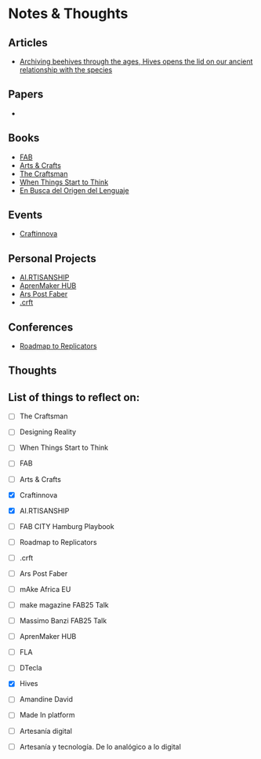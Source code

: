 # Notes & Thoughts


## Articles

- [Archiving beehives through the ages, Hives opens the lid on our ancient relationship with the species](./Articles/Hives.md)

## Papers

- 

## Books

- [FAB](./Books/FAB.md)
- [Arts & Crafts](./Books/Arts&Crafts.md)
- [The Craftsman](./Books/The_Craftsman.md)
- [When Things Start to Think](./Books/When_Things_Start_to_Think.md)
- [En Busca del Origen del Lenguaje](./Books/En_Busca_del_Origen_del_Lenguaje.md)

## Events

- [Craftinnova](./Workshops/Craftinnova.md)

## Personal Projects

- [AI.RTISANSHIP](AI.RTISANSHIP.md)
- [AprenMaker HUB](AprenMaker-HUB.md)
- [Ars Post Faber](ArsPostFaber.md)
- [.crft](crft.md)

## Conferences

- [Roadmap to Replicators](./Conferences/Roadmap_to_Replicators.md)

## Thoughts


## List of things to reflect on:
- [ ] The Craftsman
- [ ] Designing Reality
- [ ] When Things Start to Think
- [ ] FAB
- [ ] Arts & Crafts
- [x] Craftinnova
- [x] AI.RTISANSHIP
- [ ] FAB CITY Hamburg Playbook
- [ ] Roadmap to Replicators
- [ ] .crft
- [ ] Ars Post Faber
- [ ] mAke Africa EU
- [ ] make magazine FAB25 Talk
- [ ] Massimo Banzi FAB25 Talk
- [ ] AprenMaker HUB
- [ ] FLA
- [ ] DTecla
- [x] Hives 
- [ ] Amandine David
- [ ] Made In platform
- [ ] Artesanía digital
- [ ] Artesanía y tecnología. De lo analógico a lo digital

